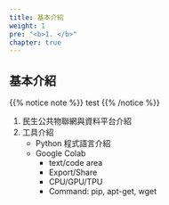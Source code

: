 ```yaml
---
title: 基本介紹
weight: 1
pre: "<b>1. </b>"
chapter: true
---
```


## 基本介紹

{{% notice note %}}
test
{{% /notice %}}
1. 民生公共物聯網與資料平台介紹
2. 工具介紹
    - Python 程式語言介紹
    - Google Colab
        - text/code area
        - Export/Share
        - CPU/GPU/TPU
        - Command: pip, apt-get, wget
